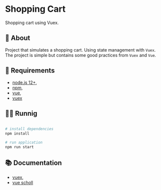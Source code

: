 # Shopping Cart

Shopping cart using Vuex.

## :pencil: About
Project that simulates a shopping cart.
Using state management with `Vuex`.
The project is simple but contains some good practices from `Vuex` and `Vue`.

## :school_satchel: Requirements

- [node.js 12+](https://nodejs.org/en/),
- [npm](https://www.npmjs.com/get-npm),
- [vue](https://vuejs.org/),
- [vuex](https://vuex.vuejs.org/)

## :astronaut: Runnig

```bash

# install dependencies
npm install

# run application
npm run start
```


## :books: Documentation

- [vuex](https://vuex.vuejs.org/),
- [vue scholl](https://vueschool.io/)
